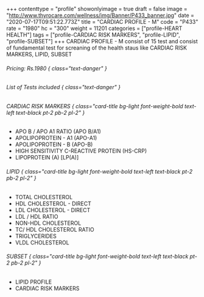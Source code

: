 +++
contenttype = "profile"
showonlyimage = true
draft = false
image = "http://www.thyrocare.com/wellness/img/Banner/P433_banner.jpg"
date = "2020-07-17T09:51:22.773Z"
title = "CARDIAC PROFILE - M"
code = "P433"
rate = "1980"
hc = "300"
weight = 11201
categories = ["profile-HEART HEALTH"]
tags = ["profile-CARDIAC RISK MARKERS", "profile-LIPID", "profile-SUBSET"]
+++
CARDIAC PROFILE - M consist of 15 test and consist of fundamental test for screaning of the health staus like CARDIAC RISK MARKERS, LIPID, SUBSET
<!--more-->
###### Pricing: Rs.1980 { class="text-danger" }

###### List of Tests included { class="text-danger" }

###### CARDIAC RISK MARKERS { class="card-title bg-light font-weight-bold text-left text-black pt-2 pb-2 pl-2" } 
* APO B / APO A1 RATIO (APO B/A1)
* APOLIPOPROTEIN - A1 (APO-A1)
* APOLIPOPROTEIN - B (APO-B)
* HIGH SENSITIVITY C-REACTIVE PROTEIN (HS-CRP)
* LIPOPROTEIN (A) [LP(A)]
###### LIPID { class="card-title bg-light font-weight-bold text-left text-black pt-2 pb-2 pl-2" } 
* TOTAL CHOLESTEROL
* HDL CHOLESTEROL - DIRECT
* LDL CHOLESTEROL - DIRECT
* LDL / HDL RATIO
* NON-HDL CHOLESTEROL
* TC/ HDL CHOLESTEROL RATIO
* TRIGLYCERIDES
* VLDL CHOLESTEROL
###### SUBSET { class="card-title bg-light font-weight-bold text-left text-black pt-2 pb-2 pl-2" } 
* LIPID PROFILE
* CARDIAC RISK MARKERS
